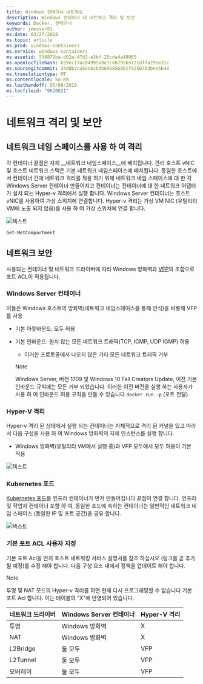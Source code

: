 ```yaml
---
title: Windows 컨테이너 네트워킹
description: Windows 컨테이너 내 네트워크 격리 및 보안
keywords: Docker, 컨테이너
author: jmesser81
ms.date: 03/27/2018
ms.topic: article
ms.prod: windows-containers
ms.service: windows-containers
ms.assetid: 538871ba-d02e-47d3-a3bf-25cda4a40965
ms.openlocfilehash: b39ec17ac04995e8e1ce8795b5721df7a291e31c
ms.sourcegitcommit: 34d8b2ca5eebcbdb6958560b1f4250763bee5b48
ms.translationtype: MT
ms.contentlocale: ko-KR
ms.lasthandoff: 05/08/2019
ms.locfileid: "9620821"
---
```

# <a name="network-isolation-and-security"></a>네트워크 격리 및 보안

## <a name="isolation-with-network-namespaces"></a>네트워크 네임 스페이스를 사용 하 여 격리

각 컨테이너 끝점은 자체 __네트워크 네임스페이스__에 배치됩니다. 관리 호스트 vNIC 및 호스트 네트워크 스택은 기본 네트워크 네임스페이스에 배치됩니다. 동일한 호스트에서 컨테이너 간에 네트워크 격리를 적용 하기 위해 네트워크 네임 스페이스에 대 한 각 Windows Server 컨테이너 만들어지고 컨테이너는 컨테이너에 대 한 네트워크 어댑터가 설치 되는 Hyper-v 격리에서 실행 합니다. Windows Server 컨테이너는 호스트 vNIC를 사용하여 가상 스위치에 연결합니다. Hyper-v 격리는 가상 VM NIC (유틸리티 VM에 노출 되지 않음)를 사용 하 여 가상 스위치에 연결 합니다.

![텍스트](media/network-compartment-visual.png)

```powershell
Get-NetCompartment
```

## <a name="network-security"></a>네트워크 보안

사용되는 컨테이너 및 네트워크 드라이버에 따라 Windows 방화벽과 [VFP](https://www.microsoft.com/research/project/azure-virtual-filtering-platform/)의 조합으로 포트 ACL이 적용됩니다.

### <a name="windows-server-containers"></a>Windows Server 컨테이너

이들은 Windows 호스트의 방화벽(네트워크 네임스페이스를 통해 인식)을 비롯해 VFP를 사용

* 기본 아웃바운드: 모두 허용
* 기본 인바운드: 원치 않는 모든 네트워크 트래픽(TCP, ICMP, UDP IGMP) 허용
  * 이러한 프로토콜에서 나오지 않은 기타 모든 네트워크 트래픽 거부

  >[!NOTE]
  >Windows Server, 버전 1709 및 Windows 10 Fall Creators Update, 이전 기본 인바운드 규칙에는 모든 거부 되었습니다. 이러한 이전 버전을 실행 하는 사용자가 사용 하 여 인바운드 허용 규칙을 만들 수 있습니다 ``docker run -p`` (포트 전달).

### <a name="hyper-v-isolation"></a>Hyper-V 격리

Hyper-v 격리 된 상태에서 실행 되는 컨테이너는 자체적으로 격리 된 커널을 있고 따라서 다음 구성을 사용 하 여 Windows 방화벽의 자체 인스턴스를 실행 합니다.

* Windows 방화벽(유틸리티 VM에서 실행 중)과 VFP 모두에서 모두 허용이 기본 적용

![텍스트](media/windows-firewall-containers.png)

### <a name="kubernetes-pods"></a>Kubernetes 포드

[Kubernetes 포드](https://kubernetes.io/docs/concepts/workloads/pods/pod/)를 인프라 컨테이너가 먼저 만들어집니다 끝점이 연결 합니다. 인프라 및 작업자 컨테이너 포함 하 여, 동일한 포드에 속하는 컨테이너는 일반적인 네트워크 네임 스페이스 (동일한 IP 및 포트 공간)을 공유 합니다.

![텍스트](media/pod-network-compartment.png)

### <a name="customizing-default-port-acls"></a>기본 포트 ACL 사용자 지정

기본 포트 Acl을 먼저 호스트 네트워킹 서비스 설명서를 참조 하십시오 (링크를 곧 추가 될 예정)를 수정 해야 합니다. 다음 구성 요소 내에서 정책을 업데이트 해야 합니다.

>[!NOTE]
>투명 및 NAT 모드의 Hyper-v 격리를 하면 현재 다시 프로그래밍할 수 없습니다 기본 포트 Acl 합니다. 이는 테이블의 "X"에 반영되어 있습니다.

| 네트워크 드라이버 | Windows Server 컨테이너 | Hyper-V 격리  |
| -------------- |-------------------------- | ------------------- |
| 투명 | Windows 방화벽 | X |
| NAT | Windows 방화벽 | X |
| L2Bridge | 둘 모두 | VFP |
| L2Tunnel | 둘 모두 | VFP |
| 오버레이  | 둘 모두 | VFP |